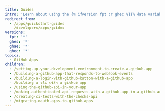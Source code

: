 ```yaml
---
title: Guides
intro: 'Learn about using the {% ifversion fpt or ghec %}{% data variables.product.prodname_dotcom %}{% else %}{% data variables.product.product_name %}{% endif %} API with your app, continuous integration, and how to build with apps.'
redirect_from:
  - /apps/quickstart-guides
  - /developers/apps/guides
versions:
  fpt: '*'
  ghes: '*'
  ghae: '*'
  ghec: '*'
topics:
  - GitHub Apps
children:
  - /setting-up-your-development-environment-to-create-a-github-app
  - /building-a-github-app-that-responds-to-webhook-events
  - /building-a-login-with-github-button-with-a-github-app
  - /building-a-cli-with-a-github-app
  - /using-the-github-api-in-your-app
  - /making-authenticated-api-requests-with-a-github-app-in-a-github-actions-workflow
  - /creating-ci-tests-with-the-checks-api
  - /migrating-oauth-apps-to-github-apps
---
```

